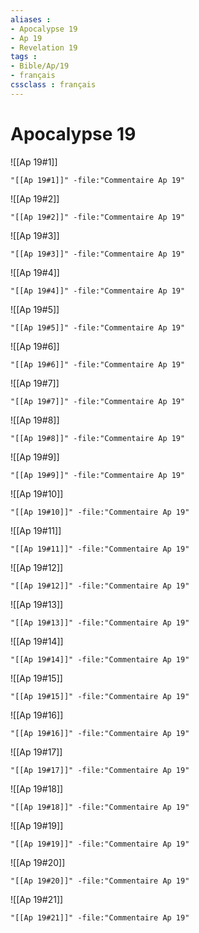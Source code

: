 ```yaml
---
aliases : 
- Apocalypse 19
- Ap 19
- Revelation 19
tags : 
- Bible/Ap/19
- français
cssclass : français
---
```


# Apocalypse 19

![[Ap 19#1]]

```query
"[[Ap 19#1]]" -file:"Commentaire Ap 19"
```

![[Ap 19#2]]

```query
"[[Ap 19#2]]" -file:"Commentaire Ap 19"
```

![[Ap 19#3]]

```query
"[[Ap 19#3]]" -file:"Commentaire Ap 19"
```

![[Ap 19#4]]

```query
"[[Ap 19#4]]" -file:"Commentaire Ap 19"
```

![[Ap 19#5]]

```query
"[[Ap 19#5]]" -file:"Commentaire Ap 19"
```

![[Ap 19#6]]

```query
"[[Ap 19#6]]" -file:"Commentaire Ap 19"
```

![[Ap 19#7]]

```query
"[[Ap 19#7]]" -file:"Commentaire Ap 19"
```

![[Ap 19#8]]

```query
"[[Ap 19#8]]" -file:"Commentaire Ap 19"
```

![[Ap 19#9]]

```query
"[[Ap 19#9]]" -file:"Commentaire Ap 19"
```

![[Ap 19#10]]

```query
"[[Ap 19#10]]" -file:"Commentaire Ap 19"
```

![[Ap 19#11]]

```query
"[[Ap 19#11]]" -file:"Commentaire Ap 19"
```

![[Ap 19#12]]

```query
"[[Ap 19#12]]" -file:"Commentaire Ap 19"
```

![[Ap 19#13]]

```query
"[[Ap 19#13]]" -file:"Commentaire Ap 19"
```

![[Ap 19#14]]

```query
"[[Ap 19#14]]" -file:"Commentaire Ap 19"
```

![[Ap 19#15]]

```query
"[[Ap 19#15]]" -file:"Commentaire Ap 19"
```

![[Ap 19#16]]

```query
"[[Ap 19#16]]" -file:"Commentaire Ap 19"
```

![[Ap 19#17]]

```query
"[[Ap 19#17]]" -file:"Commentaire Ap 19"
```

![[Ap 19#18]]

```query
"[[Ap 19#18]]" -file:"Commentaire Ap 19"
```

![[Ap 19#19]]

```query
"[[Ap 19#19]]" -file:"Commentaire Ap 19"
```

![[Ap 19#20]]

```query
"[[Ap 19#20]]" -file:"Commentaire Ap 19"
```

![[Ap 19#21]]

```query
"[[Ap 19#21]]" -file:"Commentaire Ap 19"
```

